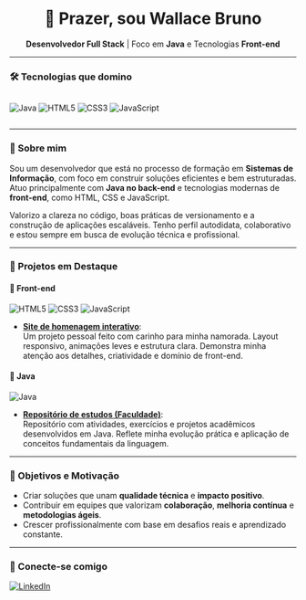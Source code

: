 <h1 align="center">👋 Prazer, sou Wallace Bruno</h1>

<p align="center"><b>Desenvolvedor Full Stack</b> | Foco em <b>Java</b> e Tecnologias <b>Front-end</b></p>

---

### 🛠 Tecnologias que domino  
<div style="display: flex; gap: 6px;">
  
![Java](https://img.shields.io/badge/Java-ED8B00?style=flat&logo=java&logoColor=white)
![HTML5](https://img.shields.io/badge/HTML5-E34F26?style=flat&logo=html5&logoColor=white)
![CSS3](https://img.shields.io/badge/CSS3-1572B6?style=flat&logo=css3&logoColor=white)
![JavaScript](https://img.shields.io/badge/JavaScript-F7DF1E?style=flat&logo=javascript&logoColor=black)

</div>

---

### 💼 Sobre mim

Sou um desenvolvedor que está no processo de formação em **Sistemas de Informação**, com foco em construir soluções eficientes e bem estruturadas. Atuo principalmente com **Java no back-end** e tecnologias modernas de **front-end**, como HTML, CSS e JavaScript.

Valorizo a clareza no código, boas práticas de versionamento e a construção de aplicações escaláveis. Tenho perfil autodidata, colaborativo e estou sempre em busca de evolução técnica e profissional.

---

### 🚀 Projetos em Destaque

#### 📌 Front-end  
![HTML5](https://img.shields.io/badge/HTML5-E34F26?style=flat&logo=html5&logoColor=white)
![CSS3](https://img.shields.io/badge/CSS3-1572B6?style=flat&logo=css3&logoColor=white)
![JavaScript](https://img.shields.io/badge/JavaScript-F7DF1E?style=flat&logo=javascript&logoColor=black)

- [**Site de homenagem interativo**](https://github.com/wallacebrunospsouza/Declaracao_amor):  
  Um projeto pessoal feito com carinho para minha namorada. Layout responsivo, animações leves e estrutura clara. Demonstra minha atenção aos detalhes, criatividade e domínio de front-end.

#### 📌 Java  
![Java](https://img.shields.io/badge/Java-ED8B00?style=flat&logo=java&logoColor=white)

- [**Repositório de estudos (Faculdade)**](https://github.com/wallacebrunospsouza/Faculdade):  
  Repositório com atividades, exercícios e projetos acadêmicos desenvolvidos em Java. Reflete minha evolução prática e aplicação de conceitos fundamentais da linguagem.

---

### 🎯 Objetivos e Motivação

- Criar soluções que unam **qualidade técnica** e **impacto positivo**.
- Contribuir em equipes que valorizam **colaboração**, **melhoria contínua** e **metodologias ágeis**.
- Crescer profissionalmente com base em desafios reais e aprendizado constante.

---

### 🤝 Conecte-se comigo
[![LinkedIn](https://img.shields.io/badge/-LinkedIn-0A66C2?style=flat&logo=linkedin&logoColor=white)](https://www.linkedin.com/in/wallace-bruno-santos-pereira-de-souza-a50957223)
